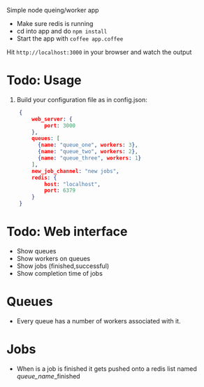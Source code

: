 Simple node queing/worker app

* Make sure redis is running
* cd into app and do `npm install`
* Start the app with `coffee app.coffee`

Hit `http://localhost:3000` in your browser and watch the output


# Todo: Usage

1. Build your configuration file as in config.json:

```json
    {
        web_server: {
            port: 3000
        },
        queues: [
          {name: "queue_one", workers: 3},
          {name: "queue_two", workers: 2},
          {name: "queue_three", workers: 1}
        ],
        new_job_channel: "new jobs",
        redis: {
            host: "localhost",
            port: 6379
        }
    }
```
# Todo: Web interface
* Show queues
* Show workers on queues
* Show jobs (finished,successful)
* Show completion time of jobs


# Queues

* Every queue has a number of workers associated with it.

# Jobs

* When is a job is finished it gets pushed onto a redis list named
  *queue_name*_finished
